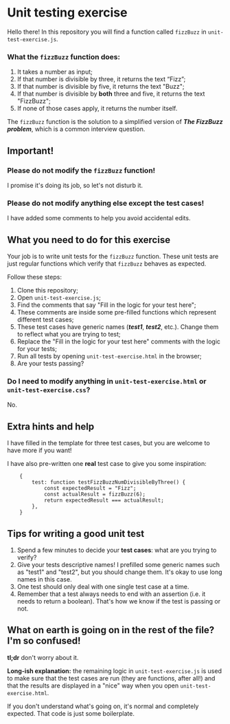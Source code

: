 # Unit testing exercise

Hello there!
In this repository you will find a function called `fizzBuzz` in `unit-test-exercise.js`.

### What the `fizzBuzz` function does:

1. It takes a number as input;
2. If that number is divisible by three, it returns the text “Fizz”;
3. If that number is divisible by five, it returns the text "Buzz";
4. If that number is divisible by **both** three and five, it returns the text "FizzBuzz";
5. If none of those cases apply, it returns the number itself.

The `fizzBuzz` function is the solution to a simplified version of **_The FizzBuzz problem_**, which is a common interview question.

## Important!

### Please do not modify the `fizzBuzz` function!

I promise it's doing its job, so let's not disturb it.

### Please do not modify anything else except the test cases!

I have added some comments to help you avoid accidental edits.

## What you need to do for this exercise

Your job is to write unit tests for the `fizzBuzz` function.
These unit tests are just regular functions which verify that `fizzBuzz` behaves as expected.

Follow these steps:

1. Clone this repository;
2. Open `unit-test-exercise.js`;
3. Find the comments that say "Fill in the logic for your test here";
4. These comments are inside some pre-filled functions which represent different test cases;
5. These test cases have generic names (**_test1_**, **_test2_**, etc.). Change them to reflect what you are trying to test;
6. Replace the "Fill in the logic for your test here" comments with the logic for your tests;
7. Run all tests by opening `unit-test-exercise.html` in the browser;
8. Are your tests passing?

### Do I need to modify anything in `unit-test-exercise.html` or `unit-test-exercise.css`?

No.

## Extra hints and help

I have filled in the template for three test cases, but you are welcome to have more if you want!

I have also pre-written one **real** test case to give you some inspiration:

```
    {
        test: function testFizzBuzzNumDivisibleByThree() {
            const expectedResult = "Fizz";
            const actualResult = fizzBuzz(6);
            return expectedResult === actualResult;
        },
    }
```

## Tips for writing a good unit test

1. Spend a few minutes to decide your **test cases**: what are you trying to verify?
2. Give your tests descriptive names! I prefilled some generic names such as "test1" and "test2", but you should change them. It's okay to use long names in this case.
3. One test should only deal with one single test case at a time.
4. Remember that a test always needs to end with an assertion (i.e. it needs to return a boolean). That's how we know if the test is passing or not.

## What on earth is going on in the rest of the file? I'm so confused!

**tl;dr** don't worry about it.

**Long-ish explanation:** the remaining logic in `unit-test-exercise.js` is used to make sure that the test cases are run (they are functions, after all!) and that the results are displayed in a "nice" way when you open `unit-test-exercise.html`.

If you don't understand what's going on, it's normal and completely expected. That code is just some boilerplate.
